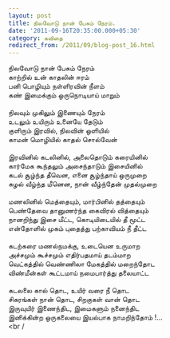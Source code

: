 ```yaml
---
layout: post
title: நிலவோடு நான் பேசும் நேரம்.
date: '2011-09-16T20:35:00.000+05:30'
category: கவிதை
redirect_from: /2011/09/blog-post_16.html
---
```


நிலவோடு நான் பேசும் நேரம்<br />
காற்றில் உன் காதலின் ஈரம்<br />
பனி பொழியும் நள்ளிரவின் நீளம்<br />
கண் இமைக்கும் ஒருநொடியாய் மாறும்<br />
<br />
நிலவும் முகிலும் இணையும் நேரம்<br />
உடலும் உயிரும் உனையே தேடும்<br />
குளிரும் இரவில், நிலவின் ஒளியில்<br />
காமன் மொழியில் காதல் சொல்வேன் <br />
<br />
இரவினில் கடலினில், அலைதொடும் கரையினில்<br />
கார்மேக கூந்தலும் அசைந்தாடும் இசையினில் <br />
கடல் சூழ்ந்த தீவென, எனை சூழ்ந்தாய் ஒருமுறை <br />
சுழல் வீழ்ந்த மீனென, நான் வீழ்ந்தேன் முதல்முறை <br />
<br />
மணலினில் மெத்தையும், மார்பினில் தத்தையும்<br />
பெண்தேவை தானுணர்ந்த கைவிரல் வித்தையும்<br />
நானறிந்து இசை மீட்ட, கொடியிடையில் தீ மூட்ட <br />
என்தோளில் முகம் புதைத்து பற்காவியம் நீ தீட்ட <br />
<br />
கடற்கரை மணல்நமக்கு, உடையென உருமாற <br />
அச்சமும் கூச்சமும் எதிர்பதமாய் தடம்மாற <br />
வெட்கத்தில் வெண்ணிலா மேகத்தில் மறைந்தோட <br />
விண்மீன்கள் கூட்டமாய் நமைபார்த்து தலையாட்ட <br />
<br />
கடலலை கால் தொட, உயிர் வரை நீ தொட <br />
சிகரங்கள் நான் தொட, சிறகுகள் வான் தொட <br />
இருவுயிர் இணைந்திட, இமைகளும் நனைந்திட <br />
இனிக்கின்ற ஒருகலையை இயல்பாக நாமறிந்தோம் !...<br />
<br /